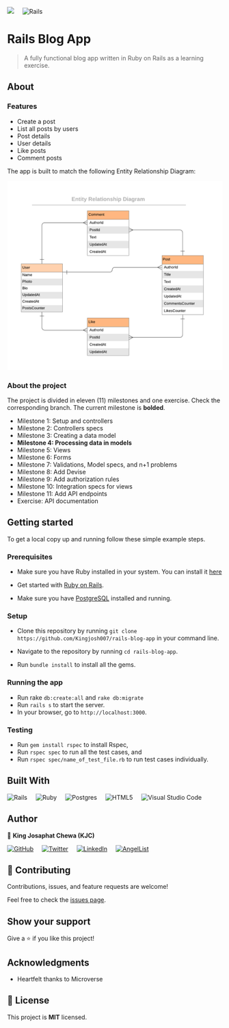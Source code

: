 ![](https://img.shields.io/badge/Microverse-blueviolet)  &nbsp; &nbsp;  ![Rails](https://img.shields.io/badge/rails-%23CC0000.svg?style=for-the-badge&logo=ruby-on-rails&logoColor=white)

# Rails Blog App

> A fully functional blog app written in Ruby on Rails as a learning exercise.

## About 

### Features

- Create a post
- List all posts by users
- Post details
- User details
- Like posts
- Comment posts

The app is built to match the following Entity Relationship Diagram:

![Blog App ERD](images/blog_app_erd.png)


### About the project

The project is divided in eleven (11) milestones and one exercise. Check the corresponding branch. The current milestone is **bolded**.

- Milestone 1: Setup and controllers
- Milestone 2: Controllers specs
- Milestone 3: Creating a data model
- **Milestone 4: Processing data in models**
- Milestone 5: Views
- Milestone 6: Forms
- Milestone 7: Validations, Model specs, and n+1 problems
- Milestone 8: Add Devise
- Milestone 9: Add authorization rules
- Milestone 10: Integration specs for views
- Milestone 11: Add API endpoints
- Exercise: API documentation


## Getting started

To get a local copy up and running follow these simple example steps.

### Prerequisites

  * Make sure you have Ruby installed in your system. You can install it [here](https://www.ruby-lang.org/en/documentation/installation/)

  * Get started with [Ruby on Rails](https://guides.rubyonrails.org/getting_started.html).

  * Make sure you have [PostgreSQL](https://www.postgresql.org/) installed and running.

### Setup

  * Clone this repository by running `git clone https://github.com/Kingjosh007/rails-blog-app` in your command line.

  * Navigate to the repository by running `cd rails-blog-app`.

  * Run `bundle install` to install all the gems.

### Running the app

  *  Run rake `db:create:all` and `rake db:migrate`
  *  Run `rails s` to start the server.
  *  In your browser, go to `http://localhost:3000`.

### Testing

  * Run `gem install rspec` to install Rspec,
  * Run `rspec spec` to run all the test cases, and
  * Run `rspec spec/name_of_test_file.rb` to run test cases individually.


## Built With

![Rails](https://img.shields.io/badge/rails-%23CC0000.svg?style=for-the-badge&logo=ruby-on-rails&logoColor=white) &nbsp; &nbsp; ![Ruby](https://img.shields.io/badge/ruby-%23CC342D.svg?style=for-the-badge&logo=ruby&logoColor=white) &nbsp; &nbsp; ![Postgres](https://img.shields.io/badge/postgres-%23316192.svg?style=for-the-badge&logo=postgresql&logoColor=white) &nbsp; &nbsp; ![HTML5](https://img.shields.io/badge/html5-%23E34F26.svg?style=for-the-badge&logo=html5&logoColor=white) &nbsp; &nbsp; ![Visual Studio Code](https://img.shields.io/badge/Visual%20Studio%20Code-0078d7.svg?style=for-the-badge&logo=visual-studio-code&logoColor=white)  

## Author

👤 **King Josaphat Chewa (KJC)**

<a href="https://github.com/Kingjosh007">![GitHub](https://img.shields.io/badge/github-%23121011.svg?style=for-the-badge&logo=github&logoColor=white)</a> &nbsp; &nbsp;
<a href="https://twitter.com/KingJoChewa"> ![Twitter](https://img.shields.io/badge/KingJoChewa-%231DA1F2.svg?style=for-the-badge&logo=Twitter&logoColor=white)</a> &nbsp; &nbsp;
<a href="https://www.linkedin.com/in/king-josaphat-chewa/">![LinkedIn](https://img.shields.io/badge/linkedin-%230077B5.svg?style=for-the-badge&logo=linkedin&logoColor=white)</a> &nbsp; &nbsp;
<a href="https://angel.co/u/Kingjosh007">![AngelList](https://img.shields.io/badge/AngelList-%23D4D4D4.svg?style=for-the-badge&logo=AngelList&logoColor=black)</a>


## 🤝 Contributing

Contributions, issues, and feature requests are welcome!

Feel free to check the [issues page](../../issues/).

## Show your support

Give a ⭐️ if you like this project!

## Acknowledgments

- Heartfelt thanks to Microverse

## 📝 License

This project is **MIT** licensed.